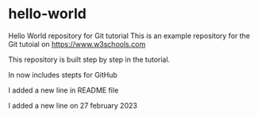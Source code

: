 # hello-world
Hello World repository for Git tutorial
This is an example repository for the Git tutoial on https://www.w3schools.com

This repository is built step by step in the tutorial.

In now includes stepts for GitHub

I added a new line in README file

I added a new line on 27 february 2023
